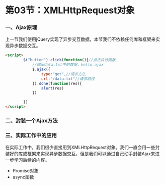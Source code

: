 # 第03节：XMLHttpRequest对象

### 一、Ajax原理

上一节我们使用jQuery实现了异步交互数据，本节我们不依赖任何库和框架来实现异步数据交互。
``` html
<script>
        $("button").click(function(){//点击执行函数
            //输出data.txt中的数据，hello ajax
            $.ajax({
                type:"get",//请求方法
                url:"/data.txt"//请求路径
            }).done(function(res){
                alert(res)
            })

        })
</script>
```

### 二、封装一个Ajax方法

### 三、实际工作中的应用

在实际工作中，我们很少直接用到XMLHttpRequest对象。我们一直会用一些封装好的库或框架来实现异步数据交互，但是我们可以通过自己动手封装Ajax来进一步学习后续的内容。

* Promise对象
* async函数